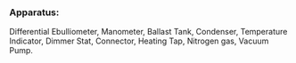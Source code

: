 <h3>Apparatus:</h3>
<p>
Differential Ebulliometer, Manometer, Ballast Tank, Condenser, Temperature Indicator,
Dimmer Stat, Connector, Heating Tap, Nitrogen gas, Vacuum Pump.
</p><script type="text/javascript" id="MathJax-script" async src="https://cdn.jsdelivr.net/npm/mathjax@3/es5/tex-mml-chtml.js"> </script>